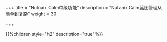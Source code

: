 +++
title = "Nutnaix Calm中级功能"
description = "Nutanix Calm蓝图管理从简单到复杂"
weight = 30

+++

{{%children style="h2" description="true"%}}


